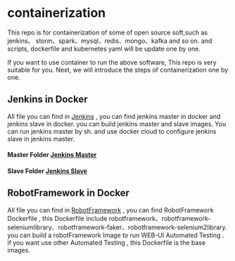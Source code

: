 # containerization

This repo is for containerization of some of open source soft,such as jenkins、
storm、spark、mysql、redis、mongo、kafka and so on. and scripts, dockerfile and
kubernetes yaml will be update  one by one.

If you want to use container to run the above software, This repo is very suitable 
for you. Next, we will introduce the steps of containerization one by one.


## Jenkins in Docker ###

All file you can find in [Jenkins] , you can find jenkins master in docker and 
jenkins slave in docker. you can build jenkins master and slave images. You
can run jenkins master by sh. and use docker cloud to configure jenkins slave 
in jenkins master.

#### Master Folder [Jenkins Master]

#### Slave Folder [Jenkins Slave]

## RobotFramework in Docker ###

All file you can find in [RobotFramework] , you can find RobotFramework Dockerfile , this Dockerfile include robotframework、robotframework-seleniumlibrary、robotframework-faker、robotframework-selenium2library. you can build a robotFramework Image to run WEB-UI Automated Testing . if you want use other Automated Testing , this Dockerfile is the base images.










[Jenkins]: https://github.com/zbbkeepgoing/containerization/tree/master/Jenkin
[Jenkins Master]:https://github.com/zbbkeepgoing/containerization/tree/master/Jenkin/jenkins-master
[Jenkins Slave]: https://github.com/zbbkeepgoing/containerization/tree/master/Jenkin/jenkins-slave
[RobotFramework]: https://github.com/zbbkeepgoing/containerization/tree/master/RobotFramework
